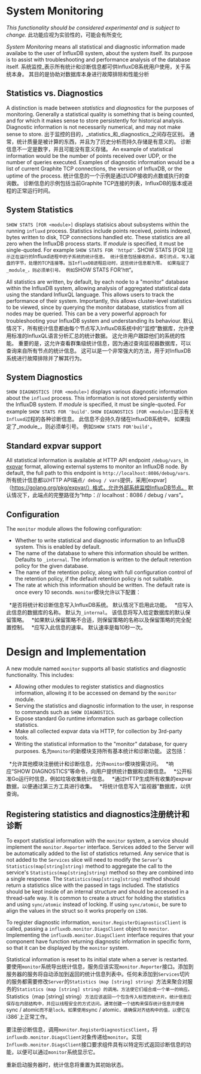 # System Monitoring
_This functionality should be considered experimental and is subject to change._
此功能应视为实验性的，可能会有所变化

_System Monitoring_ means all statistical and diagnostic information made availabe to the user of InfluxDB system, about the system itself. Its purpose is to assist with troubleshooting and performance analysis of the database itself.
系统监控_表示所有统计和诊断信息都可供InfluxDB系统用户使用，关于系统本身。 其目的是协助对数据库本身进行故障排除和性能分析

## Statistics vs. Diagnostics
A distinction is made between _statistics_ and _diagnostics_ for the purposes of monitoring. Generally a statistical quality is something that is being counted, and for which it makes sense to store persistently for historical analysis. Diagnostic information is not necessarily numerical, and may not make sense to store.
出于监控的目的，_statistics_和_diagnostics_之间存在区别。 通常，统计质量是被计算的东西，并且为了历史分析而持久存储是有意义的。 诊断信息不一定是数字，并且可能没有意义存储。
An example of statistical information would be the number of points received over UDP, or the number of queries executed. Examples of diagnostic information would be a list of current Graphite TCP connections, the version of InfluxDB, or the uptime of the process.
统计信息的一个示例是通过UDP接收的点数或执行的查询数。 诊断信息的示例包括当前Graphite TCP连接的列表，InfluxDB的版本或进程的正常运行时间。
## System Statistics
`SHOW STATS [FOR <module>]` displays statisics about subsystems within the running `influxd` process. Statistics include points received, points indexed, bytes written to disk, TCP connections handled etc. These statistics are all zero when the InfluxDB process starts. If _module_ is specified, it must be single-quoted. For example `SHOW STATS FOR 'httpd'`.
SHOW STATS [FOR <module>]`显示正在运行的`Influxd`进程中的子系统的统计信息。 统计信息包括接收的点，索引的点，写入磁盘的字节，处理的TCP连接等。当InfluxDB进程启动时，这些统计信息都为零。 如果指定了_module_，则必须单引号。 例如`SHOW STATS FOR'htt“。

All statistics are written, by default, by each node to a "monitor" database within the InfluxDB system, allowing analysis of aggregated statistical data using the standard InfluxQL language. This allows users to track the performance of their system. Importantly, this allows cluster-level statistics to be viewed, since by querying the monitor database, statistics from all nodes may be queried. This can be a very powerful approach for troubleshooting your InfluxDB system and understanding its behaviour.
默认情况下，所有统计信息都由每个节点写入InfluxDB系统中的“监控”数据库，允许使用标准的InfluxQL语言分析汇总的统计数据。 这允许用户跟踪他们的系统的性能。 重要的是，这允许查看群集级统计信息，因为通过查询监视器数据库，可以查询来自所有节点的统计信息。 这可以是一个非常强大的方法，用于对InfluxDB系统进行故障排除并了解其行为。

## System Diagnostics
`SHOW DIAGNOSTICS [FOR <module>]` displays various diagnostic information about the `influxd` process. This information is not stored persistently within the InfluxDB system. If _module_ is specified, it must be single-quoted. For example `SHOW STATS FOR 'build'`.
`SHOW DIAGNOSTICS [FOR <module>]`显示有关`Influxd`过程的各种诊断信息。 此信息不会持久存储在InfluxDB系统中。 如果指定了_module_，则必须单引号。 例如`SHOW STATS FOR'build'`。

## Standard expvar support
All statistical information is available at HTTP API endpoint `/debug/vars`, in [expvar](https://golang.org/pkg/expvar/) format, allowing external systems to monitor an InfluxDB node. By default, the full path to this endpoint is `http://localhost:8086/debug/vars`.
所有统计信息都以HTTP API端点`/ debug / vars`提供，采用[expvar]（https://golang.org/pkg/expvar/）格式，允许外部系统监控InfluxDB节点。 默认情况下，此端点的完整路径为“http：// localhost：8086 / debug / vars”。

## Configuration
The `monitor` module allows the following configuration:

 * Whether to write statistical and diagnostic information to an InfluxDB system. This is enabled by default.
 * The name of the database to where this information should be written. Defaults to `_internal`. The information is written to the default retention policy for the given database.
 * The name of the retention policy, along with full configuration control of the retention policy, if the default retention policy is not suitable.
 * The rate at which this information should be written. The default rate is once every 10 seconds.
`monitor`模块允许以下配置：

  *是否将统计和诊断信息写入InfluxDB系统。 默认情况下启用此功能。
  *应写入此信息的数据库的名称。 默认为`_internal`。 该信息将写入给定数据库的默认保留策略。
  *如果默认保留策略不合适，则保留策略的名称以及保留策略的完全配置控制。
  *应写入此信息的速率。 默认速率是每10秒一次。

# Design and Implementation

A new module named `monitor` supports all basic statistics and diagnostic functionality. This includes:

 * Allowing other modules to register statistics and diagnostics information, allowing it to be accessed on demand by the `monitor` module.
 * Serving the statistics and diagnostic information to the user, in response to commands such as `SHOW DIAGNOSTICS`.
 * Expose standard Go runtime information such as garbage collection statistics.
 * Make all collected expvar data via HTTP, for collection by 3rd-party tools.
 * Writing the statistical information to the "monitor" database, for query purposes.
名为`monitor`的新模块支持所有基本统计和诊断功能。 这包括：

  *允许其他模块注册统计和诊断信息，允许`monitor`模块按需访问。
  *响应“SHOW DIAGNOSTICS”等命令，向用户提供统计数据和诊断信息。
  *公开标准Go运行时信息，例如垃圾收集统计信息。
  *通过HTTP生成所有收集的expvar数据，以便通过第三方工具进行收集。
  *将统计信息写入“监视器”数据库，以供查询。

## Registering statistics and diagnostics注册统计和诊断

To export statistical information with the `monitor` system, a service should implement the `monitor.Reporter` interface. Services added to the Server will be automatically added to the list of statistics returned. Any service that is not added to the `Services` slice will need to modify the `Server`'s `Statistics(map[string]string)` method to aggregate the call to the service's `Statistics(map[string]string)` method so they are combined into a single response. The `Statistics(map[string]string)` method should return a statistics slice with the passed in tags included. The statistics should be kept inside of an internal structure and should be accessed in a thread-safe way. It is common to create a struct for holding the statistics and using `sync/atomic` instead of locking. If using `sync/atomic`, be sure to align the values in the struct so it works properly on `i386`.

To register diagnostic information, `monitor.RegisterDiagnosticsClient` is called, passing a `influxdb.monitor.DiagsClient` object to `monitor`. Implementing the `influxdb.monitor.DiagsClient` interface requires that your component have function returning diagnostic information in specific form, so that it can be displayed by the `monitor` system.

Statistical information is reset to its initial state when a server is restarted.
要使用`monitor`系统导出统计信息，服务应该实现`monitor.Reporter`接口。添加到服务器的服务将自动添加到返回的统计信息列表中。任何未添加到`Services`切片的服务都需要修改`Server`的`Statistics（map [string] string）`方法来聚合对服务的`Statistics（map [string] string）的调用。方法使它们组合成一个单一的响应。 `Statistics（map [string] string）`方法应该返回一个包含传入标签的统计片。统计信息应保存在内部结构中，并应以线程安全的方式访问。通常创建一个结构来保存统计信息并使用`sync / atomic`而不是lock。如果使用`sync / atomic`，请确保对齐结构中的值，以便它在`i386`上正常工作。

要注册诊断信息，调用`monitor.RegisterDiagnosticsClient`，将`influxdb.monitor.DiagsClient`对象传递给`monitor`。实现`Influxdb.monitor.DiagsClient`接口要求组件具有以特定形式返回诊断信息的功能，以便可以通过`monitor`系统显示它。

重新启动服务器时，统计信息将重置为其初始状态。